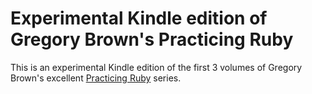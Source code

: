 # Experimental Kindle edition of Gregory Brown's Practicing Ruby

This is an experimental Kindle edition of the first 3 volumes of Gregory
Brown's excellent [Practicing Ruby](https://practicingruby.com/) series.


